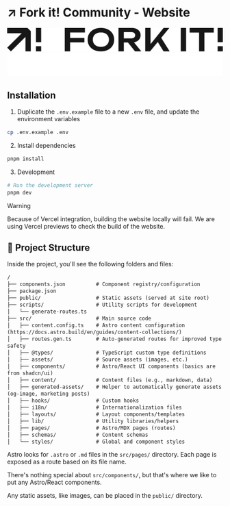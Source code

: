 # ↗️ Fork it! Community - Website

![](./public/logo-assets/logo-black.png#gh-light-mode-only)
![](./public/logo-assets/logo-white.png#gh-dark-mode-only)

## Installation

1. Duplicate the `.env.example` file to a new `.env` file, and update the environment variables

```bash
cp .env.example .env
```

2. Install dependencies

```bash
pnpm install
```

3. Development

```bash
# Run the development server
pnpm dev
```

> [!WARNING]
> Because of Vercel integration, building the website locally will fail. We are using Vercel previews to check the build of the website.

## 🚀 Project Structure

Inside the project, you'll see the following folders and files:

```text
/
├── components.json          # Component registry/configuration
├── package.json
├── public/                  # Static assets (served at site root)
├── scripts/                 # Utility scripts for development
│   └── generate-routes.ts
├── src/                     # Main source code
│   ├── content.config.ts    # Astro content configuration (https://docs.astro.build/en/guides/content-collections/)
│   ├── routes.gen.ts        # Auto-generated routes for improved type safety
│   ├── @types/              # TypeScript custom type definitions
│   ├── assets/              # Source assets (images, etc.)
│   ├── components/          # Astro/React UI components (basics are from shadcn/ui)
│   ├── content/             # Content files (e.g., markdown, data)
│   ├── generated-assets/    # Helper to automatically generate assets (og-image, marketing posts)
│   ├── hooks/               # Custom hooks
│   ├── i18n/                # Internationalization files
│   ├── layouts/             # Layout components/templates
│   ├── lib/                 # Utility libraries/helpers
│   ├── pages/               # Astro/MDX pages (routes)
│   ├── schemas/             # Content schemas
│   └── styles/              # Global and component styles
```

Astro looks for `.astro` or `.md` files in the `src/pages/` directory. Each page is exposed as a route based on its file name.

There's nothing special about `src/components/`, but that's where we like to put any Astro/React components.

Any static assets, like images, can be placed in the `public/` directory.
